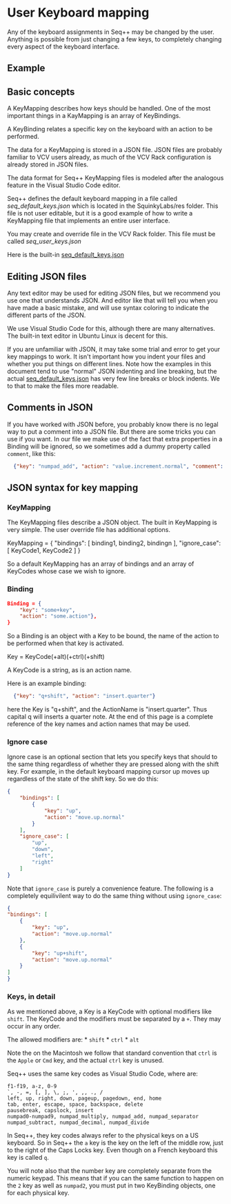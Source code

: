 # User Keyboard mapping

Any of the keyboard assignments in Seq++ may be changed by the user. Anything is possible from just changing a few keys, to completely changing every aspect of the keyboard interface.

## Example

## Basic concepts

A KeyMapping describes how keys should be handled. One of the most important things in a KayMapping is an array of KeyBindings.

A KeyBinding relates a specific key on the keyboard with an action to be performed.

The data for a KeyMapping is stored in a JSON file. JSON files are probably familiar to VCV users already, as much of the VCV Rack configuration is already stored in JSON files.

The data format for Seq++ KeyMapping files is modeled after the analogous feature in the Visual Studio Code editor.

Seq++ defines the default keyboard mapping in a file called *seq_default_keys.json* which is located in the SquinkyLabs/res folder. This file is not user editable, but it is a good example of how to write a KeyMapping file that implements an entire user interface.

You may create and override file in the VCV Rack folder. This file must be called *seq_user_keys.json*

Here is the built-in [seq_default_keys.json](../res/seq_default_keys.json)

## Editing JSON files

Any text editor may be used for editing JSON files, but we recommend you use one that understands JSON. And editor like that will tell you when you have made a basic mistake, and will use syntax coloring to indicate the different parts of the JSON.

We use Visual Studio Code for this, although there are many alternatives. The built-in text editor in Ubuntu Linux is decent for this.

If you are unfamiliar with JSON, it may take some trial and error to get your key mappings to work. It isn't important how you indent your files and whether you put things on different lines. Note how the examples in this document tend to use "normal" JSON indenting and line breaking, but the actual [seq_default_keys.json](../res/seq_default_keys.json) has very few line breaks or block indents. We to that to make the files more readable.

## Comments in JSON

If you have worked with JSON before, you probably know there is no legal way to put a comment into a JSON file. But there are some tricks you can use if you want. In our file we make use of the fact that extra properties in a Binding will be ignored, so we sometimes add a dummy property called `comment`, like this:

```json
  {"key": "numpad_add", "action": "value.increment.normal", "comment": "edit commands"},
```

## JSON syntax for key mapping

### KeyMapping

The KeyMapping files describe a JSON object. The built in KeyMapping is very simple. The user override file has additional options.

KeyMapping = {
    "bindings": [
        binding1,
        binding2,
        bindingn
    ],
    "ignore_case": [
        KeyCode1,
        KeyCode2
    ]
}

So a default KeyMapping has an array of bindings and an array of KeyCodes whose case we wish to ignore.

### Binding

```json
Binding = {
    "key": "some+key",
    "action": "some.action"},
}
```

So a Binding is an object with a Key to be bound, the name of the action to be performed when that key is activated.

Key = KeyCode(+alt)(+ctrl)(+shift)

A KeyCode is a string, as is an action name.

Here is an example binding:

```json
  {"key": "q+shift", "action": "insert.quarter"}
```

here the Key is "q+shift", and the ActionName is "insert.quarter". Thus capital q will inserts a quarter note. At the end of this page is a complete reference of the key names and action names that may be used.

### Ignore case

Ignore case is an optional section that lets you specify keys that should to the same thing regardless of whether they are pressed along with the shift key. For example, in the default keyboard mapping cursor up moves up regardless of the state of the shift key. So we do this:

```json
{
    "bindings": [
        {
            "key": "up",
            "action": "move.up.normal"
        }
    ],
    "ignore_case": [
        "up",
        "down",
        "left",
        "right"
    ]
}
```

Note that `ignore_case` is purely a convenience feature. The following is a completely equilivilent way to do the same thing without using `ignore_case`:

```json
{
"bindings": [
    {
        "key": "up",
        "action": "move.up.normal"
    },
    {
        "key": "up+shift",
        "action": "move.up.normal"
    }
]
}
```

### Keys, in detail

As we mentioned above, a Key is a KeyCode with optional modifiers like `shift`. The KeyCode and the modifiers must be separated by a `+`. They may occur in any order.

The allowed modifiers are:
    * `shift`
    * `ctrl`
    * `alt`

Note the on the Macintosh we follow that standard convention that `ctrl` is the `Apple` or `Cmd` key, and the actual `ctrl` key is unused.

Seq++ uses the same key codes as Visual Studio Code, where are:

```
f1-f19, a-z, 0-9
`, -, =, [, ], \, ;, ', ,, ., /
left, up, right, down, pageup, pagedown, end, home
tab, enter, escape, space, backspace, delete
pausebreak, capslock, insert
numpad0-numpad9, numpad_multiply, numpad_add, numpad_separator
numpad_subtract, numpad_decimal, numpad_divide
```

In Seq++, they key codes always refer to the physical keys on a US keyboard. So in Seq++ the `a` key is the key on the left of the middle row, just to the right of the Caps Locks key. Even though on a French keyboard this key is called `q`.

You will note also that the number key are completely separate from the numeric keypad. This means that if you can the same function to happen on the `2` key as well as `numpad2`, you must put in two KeyBinding objects, one for each physical key.
